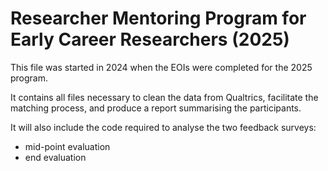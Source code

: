 <!-- README.md is generated from README.Rmd. Please edit this file -->

# Researcher Mentoring Program for Early Career Researchers (2025)

This file was started in 2024 when the EOIs were completed for the 2025 
program.

It contains all files necessary to clean the data from Qualtrics,
facilitate the matching process, and produce a report summarising the
participants.

It will also include the code required to analyse the two feedback surveys:

-   mid-point evaluation
-   end evaluation

<!-- badges: start -->
<!-- badges: end -->
<!-- _Notes from Dani's template:_ -->
<!-- This is a template for a new research project. Should contains the following -->
<!-- folders: [analysis](./analysis), [data](./data), [experiments](./experiments), -->
<!-- [other](./other), [preprocessing](./preprocessing). Optionally, it may also  -->
<!-- include a folder `models` containing modelling files, and a `writeup` folder -->
<!-- containing the project writeup.  -->
<!-- If there are other resouces (e.g., OSF folders, Overleaf documents, Google docs) -->
<!-- that are linked to the project, they should be listed in this document. -->